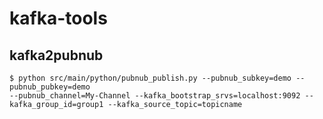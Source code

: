 # kafka-tools

## kafka2pubnub
```
$ python src/main/python/pubnub_publish.py --pubnub_subkey=demo --pubnub_pubkey=demo
--pubnub_channel=My-Channel --kafka_bootstrap_srvs=localhost:9092 --kafka_group_id=group1 --kafka_source_topic=topicname
```
